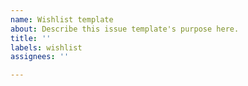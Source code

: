 ```yaml
---
name: Wishlist template
about: Describe this issue template's purpose here.
title: ''
labels: wishlist
assignees: ''

---
```




